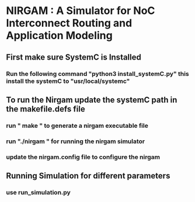 # NIRGAM : A Simulator for NoC Interconnect Routing and Application Modeling

## First make sure SystemC is Installed 

### Run the following command "python3 install_systemC.py" this install the systemC to "usr/local/systemc"

## To run the Nirgam update the systemC path in the makefile.defs file 

### run " make " to generate a nirgam executable file

### run "./nirgam " for running the nirgam simulator 

### update the nirgam.config file to configure the nirgam 

## Running Simulation for different parameters

### use run_simulation.py 


